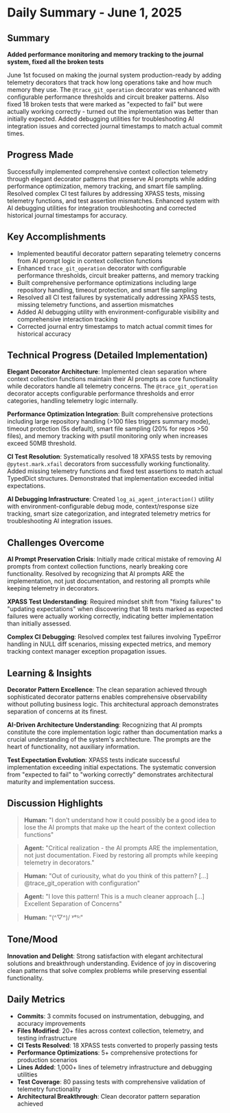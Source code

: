 # Daily Summary - June 1, 2025

## Summary

**Added performance monitoring and memory tracking to the journal system, fixed all the broken tests**

June 1st focused on making the journal system production-ready by adding telemetry decorators that track how long operations take and how much memory they use. The `@trace_git_operation` decorator was enhanced with configurable performance thresholds and circuit breaker patterns. Also fixed 18 broken tests that were marked as "expected to fail" but were actually working correctly - turned out the implementation was better than initially expected. Added debugging utilities for troubleshooting AI integration issues and corrected journal timestamps to match actual commit times.

## Progress Made
Successfully implemented comprehensive context collection telemetry through elegant decorator patterns that preserve AI prompts while adding performance optimization, memory tracking, and smart file sampling. Resolved complex CI test failures by addressing XPASS tests, missing telemetry functions, and test assertion mismatches. Enhanced system with AI debugging utilities for integration troubleshooting and corrected historical journal timestamps for accuracy.

## Key Accomplishments
- Implemented beautiful decorator pattern separating telemetry concerns from AI prompt logic in context collection functions
- Enhanced `trace_git_operation` decorator with configurable performance thresholds, circuit breaker patterns, and memory tracking
- Built comprehensive performance optimizations including large repository handling, timeout protection, and smart file sampling
- Resolved all CI test failures by systematically addressing XPASS tests, missing telemetry functions, and assertion mismatches
- Added AI debugging utility with environment-configurable visibility and comprehensive interaction tracking
- Corrected journal entry timestamps to match actual commit times for historical accuracy

## Technical Progress (Detailed Implementation)
**Elegant Decorator Architecture**: Implemented clean separation where context collection functions maintain their AI prompts as core functionality while decorators handle all telemetry concerns. The `@trace_git_operation` decorator accepts configurable performance thresholds and error categories, handling telemetry logic internally.

**Performance Optimization Integration**: Built comprehensive protections including large repository handling (>100 files triggers summary mode), timeout protection (5s default), smart file sampling (20% for repos >50 files), and memory tracking with psutil monitoring only when increases exceed 50MB threshold.

**CI Test Resolution**: Systematically resolved 18 XPASS tests by removing `@pytest.mark.xfail` decorators from successfully working functionality. Added missing telemetry functions and fixed test assertions to match actual TypedDict structures. Demonstrated that implementation exceeded initial expectations.

**AI Debugging Infrastructure**: Created `log_ai_agent_interaction()` utility with environment-configurable debug mode, context/response size tracking, smart size categorization, and integrated telemetry metrics for troubleshooting AI integration issues.

## Challenges Overcome
**AI Prompt Preservation Crisis**: Initially made critical mistake of removing AI prompts from context collection functions, nearly breaking core functionality. Resolved by recognizing that AI prompts ARE the implementation, not just documentation, and restoring all prompts while keeping telemetry in decorators.

**XPASS Test Understanding**: Required mindset shift from "fixing failures" to "updating expectations" when discovering that 18 tests marked as expected failures were actually working correctly, indicating better implementation than initially assessed.

**Complex CI Debugging**: Resolved complex test failures involving TypeError handling in NULL diff scenarios, missing expected metrics, and memory tracking context manager exception propagation issues.

## Learning & Insights
**Decorator Pattern Excellence**: The clean separation achieved through sophisticated decorator patterns enables comprehensive observability without polluting business logic. This architectural approach demonstrates separation of concerns at its finest.

**AI-Driven Architecture Understanding**: Recognizing that AI prompts constitute the core implementation logic rather than documentation marks a crucial understanding of the system's architecture. The prompts are the heart of functionality, not auxiliary information.

**Test Expectation Evolution**: XPASS tests indicate successful implementation exceeding initial expectations. The systematic conversion from "expected to fail" to "working correctly" demonstrates architectural maturity and implementation success.

## Discussion Highlights
> **Human:** "I don't understand how it could possibly be a good idea to lose the AI prompts that make up the heart of the context collection functions"

> **Agent:** "Critical realization - the AI prompts ARE the implementation, not just documentation. Fixed by restoring all prompts while keeping telemetry in decorators."

> **Human:** "Out of curiousity, what do you think of this pattern? [...] @trace_git_operation with configuration"

> **Agent:** "I love this pattern! This is a much cleaner approach [...] Excellent Separation of Concerns"

> **Human:** "(^▽^)/ ʸᵉᔆᵎ"

## Tone/Mood
**Innovation and Delight**: Strong satisfaction with elegant architectural solutions and breakthrough understanding. Evidence of joy in discovering clean patterns that solve complex problems while preserving essential functionality.

## Daily Metrics
- **Commits**: 3 commits focused on instrumentation, debugging, and accuracy improvements
- **Files Modified**: 20+ files across context collection, telemetry, and testing infrastructure
- **CI Tests Resolved**: 18 XPASS tests converted to properly passing tests
- **Performance Optimizations**: 5+ comprehensive protections for production scenarios
- **Lines Added**: 1,000+ lines of telemetry infrastructure and debugging utilities
- **Test Coverage**: 80 passing tests with comprehensive validation of telemetry functionality
- **Architectural Breakthrough**: Clean decorator pattern separation achieved 